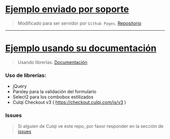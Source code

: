 # [Ejemplo enviado por soporte](https://joseadrian.github.io/culqi-test/culqi-efectivo/index.html)

> Modificado para ser servidor por `Github Pages`. [Repositorio](https://github.com/brayancruces/culqi-efectivo-example)

----

# [Ejemplo usando su documentación](https://joseadrian.github.io/culqi-test)

> Usando librerías. [Documentación](https://www.culqi.com/docs/#/pagos/checkout)

### Uso de librerías: 
- jQuery
- Parsley para la validación del formulario
- Select2 para los combobox estilizados
- Culqi Checkout v3 ( https://checkout.culqi.com/js/v3 )

### Issues

> Si alguien de Culqi ve este repo, por favor responder en la sección de [issues](https://github.com/joseadrian/culqi-test/issues/1) 
